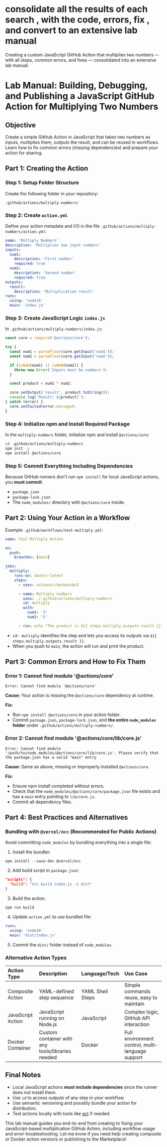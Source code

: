 # consolidate all the results of each search , with the code, errors, fix , and convert to an extensive lab manual

Creating a custom JavaScript GitHub Action that multiplies two numbers — with all steps, common errors, and fixes — consolidated into an extensive lab manual:

# Lab Manual: Building, Debugging, and Publishing a JavaScript GitHub Action for Multiplying Two Numbers

## Objective

Create a simple GitHub Action in JavaScript that takes two numbers as inputs, multiplies them, outputs the result, and can be reused in workflows. Learn how to fix common errors (missing dependencies) and prepare your action for sharing.

## Part 1: Creating the Action

### Step 1: Setup Folder Structure

Create the following folder in your repository:

```
.github/actions/multiply-numbers/
```


### Step 2: Create `action.yml`

Define your action metadata and I/O in the file `.github/actions/multiply-numbers/action.yml`:

```yaml
name: 'Multiply Numbers'
description: 'Multiplies two input numbers'
inputs:
  num1:
    description: 'First number'
    required: true
  num2:
    description: 'Second number'
    required: true
outputs:
  result:
    description: 'Multiplication result'
runs:
  using: 'node16'
  main: 'index.js'
```


### Step 3: Create JavaScript Logic `index.js`

In `.github/actions/multiply-numbers/index.js`:

```javascript
const core = require('@actions/core');

try {
  const num1 = parseFloat(core.getInput('num1'));
  const num2 = parseFloat(core.getInput('num2'));

  if (isNaN(num1) || isNaN(num2)) {
    throw new Error('Inputs must be numbers');
  }

  const product = num1 * num2;

  core.setOutput('result', product.toString());
  console.log(`Result: ${product}`);
} catch (error) {
  core.setFailed(error.message);
}
```


### Step 4: Initialize npm and Install Required Package

In the `multiply-numbers` folder, initialize npm and install `@actions/core`:

```bash
cd .github/actions/multiply-numbers
npm init -y
npm install @actions/core
```


### Step 5: Commit Everything Including Dependencies

Because GitHub runners don't run `npm install` for local JavaScript actions, you **must commit**:

- `package.json`
- `package-lock.json`
- The `node_modules/` directory with `@actions/core` inside.


## Part 2: Using Your Action in a Workflow

Example `.github/workflows/test-multiply.yml`:

```yaml
name: Test Multiply Action

on:
  push:
    branches: [main]

jobs:
  multiply:
    runs-on: ubuntu-latest
    steps:
      - uses: actions/checkout@v3

      - name: Multiply numbers
        uses: ./.github/actions/multiply-numbers
        id: multiply
        with:
          num1: '3'
          num2: '5'

      - run: echo "The product is ${{ steps.multiply.outputs.result }}"
```

- `id: multiply` identifies the step and lets you access its outputs via `${{ steps.multiply.outputs.result }}`.
- When you push to `main`, the action will run and print the product.


## Part 3: Common Errors and How to Fix Them

### Error 1: Cannot find module '@actions/core'

```text
Error: Cannot find module '@actions/core'
```

**Cause:** Your action is missing the `@actions/core` dependency at runtime.

**Fix:**

- Run `npm install @actions/core` in your action folder.
- Commit `package.json`, `package-lock.json`, and **the entire `node_modules` folder** under `.github/actions/multiply-numbers/`.


### Error 2: Cannot find module '@actions/core/lib/core.js'

```text
Error: Cannot find module '/path/to/node_modules/@actions/core/lib/core.js'. Please verify that the package.json has a valid "main" entry
```

**Cause:** Same as above, missing or improperly installed `@actions/core`.

**Fix:**

- Ensure npm install completed without errors.
- Check that the `node_modules/@actions/core/package.json` file exists and has a `main` entry pointing to `lib/core.js`.
- Commit all dependency files.


## Part 4: Best Practices and Alternatives

### Bundling with `@vercel/ncc` (Recommended for Public Actions)

Avoid committing `node_modules` by bundling everything into a single file:

1. Install the bundler:

```
npm install --save-dev @vercel/ncc
```

2. Add build script in `package.json`:

```json
"scripts": {
  "build": "ncc build index.js -o dist"
}
```

3. Build the action:

```
npm run build
```

4. Update `action.yml` to use bundled file:

```yaml
runs:
  using: 'node16'
  main: 'dist/index.js'
```

5. Commit the `dist/` folder instead of `node_modules`.

### Alternative Action Types

| Action Type | Description | Language/Tech | Use Case |
| :-- | :-- | :-- | :-- |
| Composite Action | YAML-defined step sequence | YAML Shell Steps | Simple commands reuse, easy to maintain |
| JavaScript Action | JavaScript running on Node.js | JavaScript | Complex logic, GitHub API interaction |
| Docker Container | Custom container with any tools/libraries needed | Docker | Full environment control, multi-language support |

## Final Notes

- Local JavaScript actions **must include dependencies** since the runner does not install them.
- Use `id` to access outputs of any step in your workflow.
- Use semantic versioning and possibly bundle your action for distribution.
- Test actions locally with tools like [act](https://github.com/nektos/act) if needed.

This lab manual guides you end-to-end from creating to fixing your JavaScript-based multiplication GitHub Action, including workflow usage and error troubleshooting. Let me know if you need help creating composite or Docker action versions or publishing to the Marketplace!

